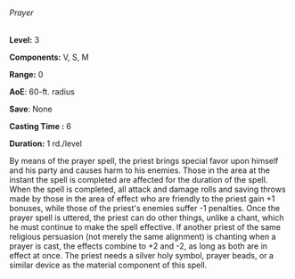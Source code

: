 ###### Prayer

**Level:** 3

**Components:** V, S, M

**Range:** 0

**AoE**: 60-ft. radius

**Save**: None

**Casting Time :** 6

**Duration:** 1 rd./level

By means of the prayer spell, the priest brings special favor upon himself and his party and causes harm to his enemies. Those in the area at the instant the spell is completed are affected for the duration of the spell. When the spell is completed, all attack and damage rolls and saving throws made by those in the area of effect who are friendly to the priest gain +1 bonuses, while those of the priest's enemies suffer -1 penalties. Once the prayer spell is uttered, the priest can do other things, unlike a chant, which he must continue to make the spell effective. If another priest of the same religious persuasion (not merely the same alignment) is chanting when a prayer is cast, the effects combine to +2 and -2, as long as both are in effect at once. The priest needs a silver holy symbol, prayer beads, or a similar device as the material component of this spell.